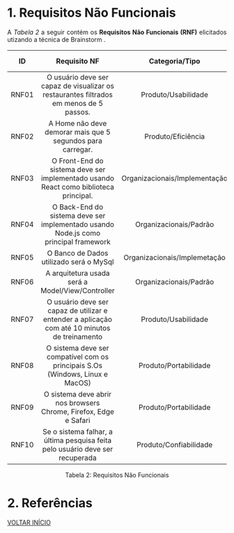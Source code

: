 # 1. Requisitos Não Funcionais

<p align="justify">A <i>Tabela 2</i> a seguir contém os <b>Requisitos Não Funcionais (RNF)</b> elicitados utizando a técnica de Brainstorm .</p>

| ID   |                                 Requisito NF                              | Categoria/Tipo | Prioridade | Requisitos Relacionados |
| :--: | :-----------------------------------------------------------------------: |:-------------: | :--------: | :-----------------: |
| RNF01 |  O usuário deve ser capaz de visualizar os restaurantes filtrados em menos de 5 passos. | Produto/Usabilidade               |Alta       |    RF03             |
| RNF02 |  A Home não deve demorar mais que 5 segundos para carregar.     |  Produto/Eficiência     |Alta        |    -              |
| RNF03 |  O Front-End do sistema deve ser implementado usando React como biblioteca principal. |  Organizacionais/Implementação       |Alta       | RNF06 |
| RNF04 |  O Back-End do sistema deve ser implementado usando Node.js como principal framework      |  Organizacionais/Padrão     |Alta        | RNF06 |
| RNF05 |  O Banco de Dados utilizado será o MySql      |  Organizacionais/Implemetação     |Alta        |    RNF04, RNF06 |
| RNF06 |  A arquitetura usada será a Model/View/Controller      |  Organizacionais/Padrão     | Alta | - |
| RNF07 |  O usuário deve ser capaz de utilizar e entender a aplicação com até 10 minutos de treinamento     | Produto/Usabilidade | Média |    -              |
| RNF08 |  O sistema deve ser compatível com os principais S.Os (Windows, Linux e MacOS)     | Produto/Portabilidade | Média |    - |
| RNF09 |  O sistema deve abrir nos browsers Chrome, Firefox, Edge e Safari       | Produto/Portabilidade | Média |    -   |
| RNF10 |  Se o sistema falhar, a última pesquisa feita pelo usuário deve ser recuperada      | Produto/Confiabilidade | Média |    -   |


<div style="text-align: center">
<p>Tabela 2: Requisitos Não Funcionais</p>
</div>

# 2. Referências

<a href="../README.md">VOLTAR INÍCIO</a>
